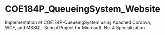 # COE184P_QueueingSystem_Website
Implementation of COE184P-QueueingSystem using Apached Cordova, WCF, and MSSQL. School Project for Microsoft .Net 4 Specialization.

